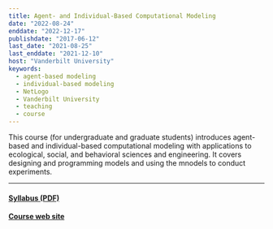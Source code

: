 ```yaml
---
title: Agent- and Individual-Based Computational Modeling
date: "2022-08-24"
enddate: "2022-12-17"
publishdate: "2017-06-12"
last_date: "2021-08-25"
last_enddate: "2021-12-10"
host: "Vanderbilt University"
keywords:
  - agent-based modeling
  - individual-based modeling
  - NetLogo
  - Vanderbilt University
  - teaching
  - course
---
```

This course (for undergraduate and graduate students) introduces agent-based
and individual-based computational modeling with applications to
ecological, social, and behavioral sciences and engineering. It covers
designing and programming models and using the mnodels to conduct
experiments.


<!--more-->

---

#### [Syllabus (PDF)](https://ees4760.jgilligan.org/files/EES_4760_5760_Syllabus.pdf)

#### [Course web site](https://www.ees4760.jgilligan.org/)
